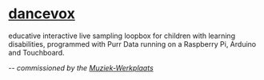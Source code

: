 # [dancevox](https://www.youtube.com/watch?v=zmko8_bbIGE)
educative interactive live sampling loopbox for children with learning disabilities, programmed with Purr Data running on a Raspberry Pi, Arduino and Touchboard.

-- *commissioned by the [Muziek-Werkplaats](https://www.muziek-werkplaats.nl/)*
